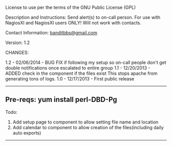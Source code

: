 License to use per the terms of the GNU Public License (GPL)

Description and Instructions:
 Send alert(s) to on-call person.
 For use with NagiosXI and NagiosXI users ONLY!  Will not work with contacts.
 
Contact Information: banditbbs@gmail.com

Version:
 1.2

CHANGES:

 1.2 - 02/06/2014 - BUG FIX if following my setup so on-call people
                    don't get double notifications once escalated to
                    entire group
 1.1 - 12/20/2013 - ADDED check in the component if the files exist
                    This stops apache from generating tons of logs.
 1.0 - 12/17/2013 - First public release

--------------------------------------------------------------------------
Pre-reqs:
 yum install perl-DBD-Pg
--------------------------------------------------------------------------
Todo:
   1. Add setup page to component to allow setting file name and location
   2. Add calendar to component to allow creation of the files(including daily auto exports)
--------------------------------------------------------------------------
